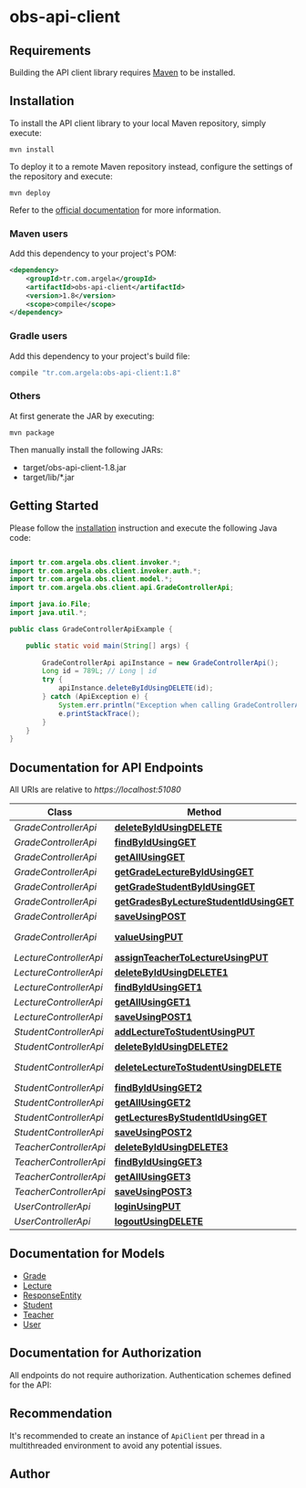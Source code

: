 # obs-api-client

## Requirements

Building the API client library requires [Maven](https://maven.apache.org/) to be installed.

## Installation

To install the API client library to your local Maven repository, simply execute:

```shell
mvn install
```

To deploy it to a remote Maven repository instead, configure the settings of the repository and execute:

```shell
mvn deploy
```

Refer to the [official documentation](https://maven.apache.org/plugins/maven-deploy-plugin/usage.html) for more information.

### Maven users

Add this dependency to your project's POM:

```xml
<dependency>
    <groupId>tr.com.argela</groupId>
    <artifactId>obs-api-client</artifactId>
    <version>1.8</version>
    <scope>compile</scope>
</dependency>
```

### Gradle users

Add this dependency to your project's build file:

```groovy
compile "tr.com.argela:obs-api-client:1.8"
```

### Others

At first generate the JAR by executing:

    mvn package

Then manually install the following JARs:

* target/obs-api-client-1.8.jar
* target/lib/*.jar

## Getting Started

Please follow the [installation](#installation) instruction and execute the following Java code:

```java

import tr.com.argela.obs.client.invoker.*;
import tr.com.argela.obs.client.invoker.auth.*;
import tr.com.argela.obs.client.model.*;
import tr.com.argela.obs.client.api.GradeControllerApi;

import java.io.File;
import java.util.*;

public class GradeControllerApiExample {

    public static void main(String[] args) {
        
        GradeControllerApi apiInstance = new GradeControllerApi();
        Long id = 789L; // Long | id
        try {
            apiInstance.deleteByIdUsingDELETE(id);
        } catch (ApiException e) {
            System.err.println("Exception when calling GradeControllerApi#deleteByIdUsingDELETE");
            e.printStackTrace();
        }
    }
}

```

## Documentation for API Endpoints

All URIs are relative to *https://localhost:51080*

Class | Method | HTTP request | Description
------------ | ------------- | ------------- | -------------
*GradeControllerApi* | [**deleteByIdUsingDELETE**](docs/GradeControllerApi.md#deleteByIdUsingDELETE) | **DELETE** /grade/delete/{id} | deleteById
*GradeControllerApi* | [**findByIdUsingGET**](docs/GradeControllerApi.md#findByIdUsingGET) | **GET** /grade/{id} | findById
*GradeControllerApi* | [**getAllUsingGET**](docs/GradeControllerApi.md#getAllUsingGET) | **GET** /grade/all | getAll
*GradeControllerApi* | [**getGradeLectureByIdUsingGET**](docs/GradeControllerApi.md#getGradeLectureByIdUsingGET) | **GET** /grade/lecture/{lectureId} | getGradeLectureById
*GradeControllerApi* | [**getGradeStudentByIdUsingGET**](docs/GradeControllerApi.md#getGradeStudentByIdUsingGET) | **GET** /grade/student/{studentId} | getGradeStudentById
*GradeControllerApi* | [**getGradesByLectureStudentIdUsingGET**](docs/GradeControllerApi.md#getGradesByLectureStudentIdUsingGET) | **GET** /grade/control/{lectureId}/{studentId} | getGradesByLectureStudentId
*GradeControllerApi* | [**saveUsingPOST**](docs/GradeControllerApi.md#saveUsingPOST) | **POST** /grade/save | save
*GradeControllerApi* | [**valueUsingPUT**](docs/GradeControllerApi.md#valueUsingPUT) | **PUT** /grade/value/{lectureId}/{studentId}/{value} | value
*LectureControllerApi* | [**assignTeacherToLectureUsingPUT**](docs/LectureControllerApi.md#assignTeacherToLectureUsingPUT) | **PUT** /lecture/assign/{teacherId}/{lectureId} | assignTeacherToLecture
*LectureControllerApi* | [**deleteByIdUsingDELETE1**](docs/LectureControllerApi.md#deleteByIdUsingDELETE1) | **DELETE** /lecture/delete/{id} | deleteById
*LectureControllerApi* | [**findByIdUsingGET1**](docs/LectureControllerApi.md#findByIdUsingGET1) | **GET** /lecture/{id} | findById
*LectureControllerApi* | [**getAllUsingGET1**](docs/LectureControllerApi.md#getAllUsingGET1) | **GET** /lecture/all | getAll
*LectureControllerApi* | [**saveUsingPOST1**](docs/LectureControllerApi.md#saveUsingPOST1) | **POST** /lecture/save | save
*StudentControllerApi* | [**addLectureToStudentUsingPUT**](docs/StudentControllerApi.md#addLectureToStudentUsingPUT) | **PUT** /student/add/{lectureId}/{studentId} | addLectureToStudent
*StudentControllerApi* | [**deleteByIdUsingDELETE2**](docs/StudentControllerApi.md#deleteByIdUsingDELETE2) | **DELETE** /student/delete/{id} | deleteById
*StudentControllerApi* | [**deleteLectureToStudentUsingDELETE**](docs/StudentControllerApi.md#deleteLectureToStudentUsingDELETE) | **DELETE** /student/deleteLecture/{studentId}/{lectureId} | deleteLectureToStudent
*StudentControllerApi* | [**findByIdUsingGET2**](docs/StudentControllerApi.md#findByIdUsingGET2) | **GET** /student/{id} | findById
*StudentControllerApi* | [**getAllUsingGET2**](docs/StudentControllerApi.md#getAllUsingGET2) | **GET** /student/all | getAll
*StudentControllerApi* | [**getLecturesByStudentIdUsingGET**](docs/StudentControllerApi.md#getLecturesByStudentIdUsingGET) | **GET** /student/lectures/{studentId} | getLecturesByStudentId
*StudentControllerApi* | [**saveUsingPOST2**](docs/StudentControllerApi.md#saveUsingPOST2) | **POST** /student/save | save
*TeacherControllerApi* | [**deleteByIdUsingDELETE3**](docs/TeacherControllerApi.md#deleteByIdUsingDELETE3) | **DELETE** /teacher/delete/{id} | deleteById
*TeacherControllerApi* | [**findByIdUsingGET3**](docs/TeacherControllerApi.md#findByIdUsingGET3) | **GET** /teacher/{id} | findById
*TeacherControllerApi* | [**getAllUsingGET3**](docs/TeacherControllerApi.md#getAllUsingGET3) | **GET** /teacher/all | getAll
*TeacherControllerApi* | [**saveUsingPOST3**](docs/TeacherControllerApi.md#saveUsingPOST3) | **POST** /teacher/save | save
*UserControllerApi* | [**loginUsingPUT**](docs/UserControllerApi.md#loginUsingPUT) | **PUT** /user/login/{user}/{password} | login
*UserControllerApi* | [**logoutUsingDELETE**](docs/UserControllerApi.md#logoutUsingDELETE) | **DELETE** /user/logout/{token} | logout


## Documentation for Models

 - [Grade](docs/Grade.md)
 - [Lecture](docs/Lecture.md)
 - [ResponseEntity](docs/ResponseEntity.md)
 - [Student](docs/Student.md)
 - [Teacher](docs/Teacher.md)
 - [User](docs/User.md)


## Documentation for Authorization

All endpoints do not require authorization.
Authentication schemes defined for the API:

## Recommendation

It's recommended to create an instance of `ApiClient` per thread in a multithreaded environment to avoid any potential issues.

## Author



